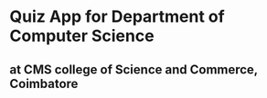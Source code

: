 # Quiz App for Department of Computer Science

## at CMS college of Science and Commerce, Coimbatore
